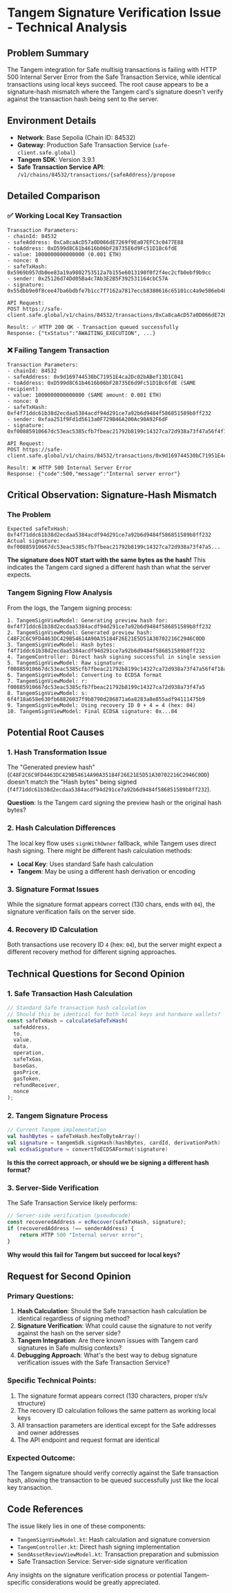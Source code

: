 # Tangem Signature Verification Issue - Technical Analysis

## Problem Summary

The Tangem integration for Safe multisig transactions is failing with HTTP 500 Internal Server Error from the Safe Transaction Service, while identical transactions using local keys succeed. The root cause appears to be a signature-hash mismatch where the Tangem card's signature doesn't verify against the transaction hash being sent to the server.

## Environment Details

- **Network**: Base Sepolia (Chain ID: 84532)
- **Gateway**: Production Safe Transaction Service (`safe-client.safe.global`)
- **Tangem SDK**: Version 3.9.1
- **Safe Transaction Service API**: `/v1/chains/84532/transactions/{safeAddress}/propose`

## Detailed Comparison

### ✅ Working Local Key Transaction

```
Transaction Parameters:
- chainId: 84532
- safeAddress: 0xCa8caAcD57a0D066dE7269f9Ea07EFC3c0477E88
- toAddress: 0xD599d8C61b4616b06bF28735E6d9Fc51D1Bc6fdE
- value: 1000000000000000 (0.001 ETH)
- nonce: 0
- safeTxHash: 0x5969b957db0ee83a19a9802753512a7b155e6013190f0f2f4ec2cfb0ebf9b9cc
- sender: 0x25126d74Dd05Ba4c7Ab3E2B5F392531164cbC57A
- signature: 0x55dbb9e0f8cee47ba6bdbfe7b1cc7f7162a7817eccb8380616c65101cc4a9e586eb48f13dea7e8d6f559b1ecedfdf32ba14ee262beb4a7f7295d73e5f3aa29291b

API Request:
POST https://safe-client.safe.global/v1/chains/84532/transactions/0xCa8caAcD57a0D066dE7269f9Ea07EFC3c0477E88/propose

Result: ✅ HTTP 200 OK - Transaction queued successfully
Response: {"txStatus":"AWAITING_EXECUTION", ...}
```

### ❌ Failing Tangem Transaction

```
Transaction Parameters:
- chainId: 84532
- safeAddress: 0x9d169744530bC71951E4ca2Dc02bABef13D1C041
- toAddress: 0xD599d8C61b4616b06bF28735E6d9Fc51D1Bc6fdE (SAME recipient)
- value: 1000000000000000 (SAME amount: 0.001 ETH)
- nonce: 0
- safeTxHash: 0xf4f71ddc61b38d2ecdaa5384acdf94d291ce7a92b6d9484f586851589b8ff232
- sender: 0xfaa251f9Fd1d5613a0F729B46A200Ac90A92F6dF
- signature: 0xf00885910667dc53eac5385cfb7fbeac21792b8199c14327ca72d938a73f47a56f4f18a658e630fb68826037f9b8790d286871a6a8283a8e855adf94111475b904

API Request:
POST https://safe-client.safe.global/v1/chains/84532/transactions/0x9d169744530bC71951E4ca2Dc02bABef13D1C041/propose

Result: ❌ HTTP 500 Internal Server Error
Response: {"code":500,"message":"Internal server error"}
```

## Critical Observation: Signature-Hash Mismatch

### The Problem

```
Expected safeTxHash: 0xf4f71ddc61b38d2ecdaa5384acdf94d291ce7a92b6d9484f586851589b8ff232
Actual signature:    0xf00885910667dc53eac5385cfb7fbeac21792b8199c14327ca72d938a73f47a5...
```

**The signature does NOT start with the same bytes as the hash!** This indicates the Tangem card signed a different hash than what the server expects.

### Tangem Signing Flow Analysis

From the logs, the Tangem signing process:

```
1. TangemSignViewModel: Generating preview hash for: 0xf4f71ddc61b38d2ecdaa5384acdf94d291ce7a92b6d9484f586851589b8ff232
2. TangemSignViewModel: Generated preview hash: C48F2C6C9FD4463DC429B54614A90A35184F26E21E5D51A30702216C2946C0DD
3. TangemSignViewModel: Hash bytes: f4f71ddc61b38d2ecdaa5384acdf94d291ce7a92b6d9484f586851589b8ff232
4. TangemController: Direct hash signing successful in single session
5. TangemSignViewModel: Raw signature: f00885910667dc53eac5385cfb7fbeac21792b8199c14327ca72d938a73f47a56f4f18a658e630fb68826037f9b8790d286871a6a8283a8e855adf94111475b9
6. TangemSignViewModel: Converting to ECDSA format
7. TangemSignViewModel: r: f00885910667dc53eac5385cfb7fbeac21792b8199c14327ca72d938a73f47a5
8. TangemSignViewModel: s: 6f4f18a658e630fb68826037f9b8790d286871a6a8283a8e855adf94111475b9
9. TangemSignViewModel: Using recovery ID 0 + 4 = 4 (hex: 04)
10. TangemSignViewModel: Final ECDSA signature: 0x...04
```

## Potential Root Causes

### 1. Hash Transformation Issue

The "Generated preview hash" (`C48F2C6C9FD4463DC429B54614A90A35184F26E21E5D51A30702216C2946C0DD`) doesn't match the "Hash bytes" being signed (`f4f71ddc61b38d2ecdaa5384acdf94d291ce7a92b6d9484f586851589b8ff232`).

**Question**: Is the Tangem card signing the preview hash or the original hash bytes?

### 2. Hash Calculation Differences

The local key flow uses `signWithOwner` fallback, while Tangem uses direct hash signing. There might be different hash calculation methods:

- **Local Key**: Uses standard Safe hash calculation
- **Tangem**: May be using a different hash derivation or encoding

### 3. Signature Format Issues

While the signature format appears correct (130 chars, ends with `04`), the signature verification fails on the server side.

### 4. Recovery ID Calculation

Both transactions use recovery ID `4` (hex: `04`), but the server might expect a different recovery method for different signing approaches.

## Technical Questions for Second Opinion

### 1. Safe Transaction Hash Calculation

```javascript
// Standard Safe transaction hash calculation
// Should this be identical for both local keys and hardware wallets?
const safeTxHash = calculateSafeTxHash(
  safeAddress,
  to,
  value,
  data,
  operation,
  safeTxGas,
  baseGas,
  gasPrice,
  gasToken,
  refundReceiver,
  nonce
);
```

### 2. Tangem Signature Process

```kotlin
// Current Tangem implementation
val hashBytes = safeTxHash.hexToByteArray()
val signature = tangemSdk.signHash(hashBytes, cardId, derivationPath)
val ecdsaSignature = convertToECDSAFormat(signature)
```

**Is this the correct approach, or should we be signing a different hash format?**

### 3. Server-Side Verification

The Safe Transaction Service likely performs:

```javascript
// Server-side verification (pseudocode)
const recoveredAddress = ecRecover(safeTxHash, signature);
if (recoveredAddress !== senderAddress) {
    return HTTP 500 "Internal server error";
}
```

**Why would this fail for Tangem but succeed for local keys?**

## Request for Second Opinion

### Primary Questions:

1. **Hash Calculation**: Should the Safe transaction hash calculation be identical regardless of signing method?
2. **Signature Verification**: What could cause the signature to not verify against the hash on the server side?
3. **Tangem Integration**: Are there known issues with Tangem card signatures in Safe multisig contexts?
4. **Debugging Approach**: What's the best way to debug signature verification issues with the Safe Transaction Service?

### Specific Technical Points:

1. The signature format appears correct (130 characters, proper r/s/v structure)
2. The recovery ID calculation follows the same pattern as working local keys
3. All transaction parameters are identical except for the Safe addresses and owner addresses
4. The API endpoint and request format are identical

### Expected Outcome:

The Tangem signature should verify correctly against the Safe transaction hash, allowing the transaction to be queued successfully just like the local key transaction.

## Code References

The issue likely lies in one of these components:

- `TangemSignViewModel.kt`: Hash calculation and signature conversion
- `TangemController.kt`: Direct hash signing implementation
- `SendAssetReviewViewModel.kt`: Transaction preparation and submission
- Safe Transaction Service: Server-side signature verification

Any insights on the signature verification process or potential Tangem-specific considerations would be greatly appreciated.
